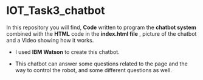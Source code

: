 # IOT_Task3_chatbot

In this repository you will find, **Code** written to program the **chatbot system** combined with the **HTML** code in the **index.html file** , picture of the chatbot and a Video showing how it works.

- I used **IBM Watson** to create this chatbot.

- This chatbot can answer some questions related to the page and the way to control the robot, and some different questions as well.
